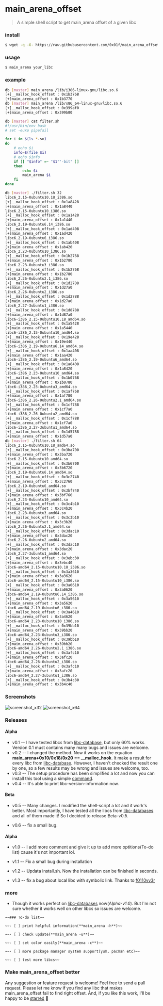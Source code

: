 # main_arena_offset

> A simple shell script to get main\_arena offset of a given libc

<h3  id="1">install</h3>

```bash
$ wget -q -O- https://raw.githubusercontent.com/0x01f/main_arena_offset/master/install.sh| sh
```

### usage
```bash
$ main_arena your_libc
```

### example
```bash
db [master] main_arena /lib/i386-linux-gnu/libc.so.6
[+]__malloc_hook_offset : 0x1b3768
[+]main_arena_offset : 0x1b3770
db [master] main_arena /lib/x86_64-linux-gnu/libc.so.6
[+]__malloc_hook_offset : 0x399af0
[+]main_arena_offset : 0x399b00

db [master] cat filter.sh
#!/usr/bin/env bash
# set -euxo pipefail

for i in $(ls *.so)
do
	# echo $i
	info=$(file $i)
	# echo $info
	if [[ "$info" =~ "$1""-bit" ]]
	then
		echo $i
		main_arena $i
	fi
done

db [master] ./filter.sh 32
libc6_2.15-0ubuntu10.18_i386.so
[+]__malloc_hook_offset : 0x1a8428
[+]main_arena_offset : 0x1a8440
libc6_2.15-0ubuntu10_i386.so
[+]__malloc_hook_offset : 0x1a1428
[+]main_arena_offset : 0x1a1440
libc6_2.19-0ubuntu6.14_i386.so
[+]__malloc_hook_offset : 0x1ad408
[+]main_arena_offset : 0x1ad420
libc6_2.19-0ubuntu6_i386.so
[+]__malloc_hook_offset : 0x1ab408
[+]main_arena_offset : 0x1ab420
libc6_2.23-0ubuntu10_i386.so
[+]__malloc_hook_offset : 0x1b2768
[+]main_arena_offset : 0x1b2780
libc6_2.23-0ubuntu3_i386.so
[+]__malloc_hook_offset : 0x1b2768
[+]main_arena_offset : 0x1b2780
libc6_2.26-0ubuntu2.1_i386.so
[+]__malloc_hook_offset : 0x1d2788
[+]main_arena_offset : 0x1d27a0
libc6_2.26-0ubuntu2_i386.so
[+]__malloc_hook_offset : 0x1d2788
[+]main_arena_offset : 0x1d27a0
libc6_2.27-3ubuntu1_i386.so
[+]__malloc_hook_offset : 0x1d8788
[+]main_arena_offset : 0x1d87a0
libc6-i386_2.15-0ubuntu10.18_amd64.so
[+]__malloc_hook_offset : 0x1a5428
[+]main_arena_offset : 0x1a5440
libc6-i386_2.15-0ubuntu10_amd64.so
[+]__malloc_hook_offset : 0x19e428
[+]main_arena_offset : 0x19e440
libc6-i386_2.19-0ubuntu6.14_amd64.so
[+]__malloc_hook_offset : 0x1aa408
[+]main_arena_offset : 0x1aa420
libc6-i386_2.19-0ubuntu6_amd64.so
[+]__malloc_hook_offset : 0x1a8408
[+]main_arena_offset : 0x1a8420
libc6-i386_2.23-0ubuntu10_amd64.so
[+]__malloc_hook_offset : 0x1b0768
[+]main_arena_offset : 0x1b0780
libc6-i386_2.23-0ubuntu3_amd64.so
[+]__malloc_hook_offset : 0x1af768
[+]main_arena_offset : 0x1af780
libc6-i386_2.26-0ubuntu2.1_amd64.so
[+]__malloc_hook_offset : 0x1cf788
[+]main_arena_offset : 0x1cf7a0
libc6-i386_2.26-0ubuntu2_amd64.so
[+]__malloc_hook_offset : 0x1cf788
[+]main_arena_offset : 0x1cf7a0
libc6-i386_2.27-3ubuntu1_amd64.so
[+]__malloc_hook_offset : 0x1d5788
[+]main_arena_offset : 0x1d57a0
db [master] ./filter.sh 64
libc6_2.15-0ubuntu10.18_amd64.so
[+]__malloc_hook_offset : 0x3ba700
[+]main_arena_offset : 0x3ba720
libc6_2.15-0ubuntu10_amd64.so
[+]__malloc_hook_offset : 0x3b6700
[+]main_arena_offset : 0x3b6720
libc6_2.19-0ubuntu6.14_amd64.so
[+]__malloc_hook_offset : 0x3c2740
[+]main_arena_offset : 0x3c2760
libc6_2.19-0ubuntu6_amd64.so
[+]__malloc_hook_offset : 0x3bf740
[+]main_arena_offset : 0x3bf760
libc6_2.23-0ubuntu10_amd64.so
[+]__malloc_hook_offset : 0x3c4b10
[+]main_arena_offset : 0x3c4b20
libc6_2.23-0ubuntu3_amd64.so
[+]__malloc_hook_offset : 0x3c3b10
[+]main_arena_offset : 0x3c3b20
libc6_2.26-0ubuntu2.1_amd64.so
[+]__malloc_hook_offset : 0x3dac10
[+]main_arena_offset : 0x3dac20
libc6_2.26-0ubuntu2_amd64.so
[+]__malloc_hook_offset : 0x3dac10
[+]main_arena_offset : 0x3dac20
libc6_2.27-3ubuntu1_amd64.so
[+]__malloc_hook_offset : 0x3ebc30
[+]main_arena_offset : 0x3ebc40
libc6-amd64_2.15-0ubuntu10.18_i386.so
[+]__malloc_hook_offset : 0x3a3610
[+]main_arena_offset : 0x3a3620
libc6-amd64_2.15-0ubuntu10_i386.so
[+]__malloc_hook_offset : 0x3a0610
[+]main_arena_offset : 0x3a0620
libc6-amd64_2.19-0ubuntu6.14_i386.so
[+]__malloc_hook_offset : 0x3a5610
[+]main_arena_offset : 0x3a5620
libc6-amd64_2.19-0ubuntu6_i386.so
[+]__malloc_hook_offset : 0x3a4610
[+]main_arena_offset : 0x3a4620
libc6-amd64_2.23-0ubuntu10_i386.so
[+]__malloc_hook_offset : 0x39bb10
[+]main_arena_offset : 0x39bb20
libc6-amd64_2.23-0ubuntu3_i386.so
[+]__malloc_hook_offset : 0x39bb10
[+]main_arena_offset : 0x39bb20
libc6-amd64_2.26-0ubuntu2.1_i386.so
[+]__malloc_hook_offset : 0x3afc10
[+]main_arena_offset : 0x3afc20
libc6-amd64_2.26-0ubuntu2_i386.so
[+]__malloc_hook_offset : 0x3afc10
[+]main_arena_offset : 0x3afc20
libc6-amd64_2.27-3ubuntu1_i386.so
[+]__malloc_hook_offset : 0x3b4c30
[+]main_arena_offset : 0x3b4c40
```

### Screenshots

![screenshot_x32](screenshot1.png)
![screenshot_x64](screenshot2.png)

### Releases

#### Alpha

- v0.1 -- I have tested libcs from [libc-database](https://github.com/niklasb/libc-database), but only 60% works. Version 0.1 must contains many many bugs and issues are welcome.
- v0.2 -- I changed the method. Now it works on the equation **main_arena+0x10/0x18/0x20 == \__malloc\_hook**. It make a result for every libc from [libc-database](https://github.com/niklasb/libc-database). However, I haven't checked the result one by one, so a few results may be wrong and issues are welcome, too.
- v0.3 -- The setup procedure has been simplified a lot and now you can install this tool using a simple  <a href="#1" target="_self">command</a>.
- v0.4 -- It's able to print libc-version-information now.

#### Beta
- v0.5 -- Many changes. I modified the shell-script a lot and it work's better. Most importantly, I have tested all the libcs from [libc-databases](https://github.com/niklasb/libc-database) and all of them made it! So I decided to release Beta-v0.5.

- v0.6 -- fix a small bug.

#### Alpha
- v1.0 -- I add more comment and give it up to add more optitions(To-do list) cause it's not important lol.

- v1.1 -- Fix a small bug during installation

- v1.2 -- Updata install.sh. Now the installation can be finished in seconds.

- v1.3 -- fix a bug about local libc with symbolic link. Thanks to [f0110vv3r](https://github.com/f0110vv3r)

### more
- Though it works perfect on [libc-databases](https://github.com/niklasb/libc-database) now(*Alpha-v1.0*). But I'm not sure whether it works well on other libcs so issues are welcome.


```
~~### To-do list~~

~~- [ ] print helpful information(**main_arena -h**)~~

~~- [ ] check update(**main_arena -u**)~~

~~- [ ] set color easily(**main_arena -c**)~~

~~- [ ] more package manager system support(yum, pacman etc)~~

~~- [ ] test more libcs~~
```

### Make main\_arena\_offset better
Any suggestion or feature request is welcome! Feel free to send a pull request.
Please let me know if you find any libc that makes main\_arena\_offset fail to find right offset. And, if you like this work, I'll be happy to be [starred](https://github.com/0x01f/main_arena_offset/stargazers) :grimacing:
